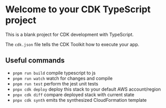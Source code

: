 # Welcome to your CDK TypeScript project

This is a blank project for CDK development with TypeScript.

The `cdk.json` file tells the CDK Toolkit how to execute your app.

## Useful commands

* `pnpm run build`   compile typescript to js
* `pnpm run watch`   watch for changes and compile
* `pnpm run test`    perform the jest unit tests
* `pnpx cdk deploy`  deploy this stack to your default AWS account/region
* `pnpx cdk diff`    compare deployed stack with current state
* `pnpx cdk synth`   emits the synthesized CloudFormation template
